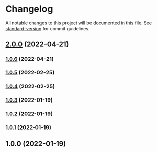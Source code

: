 # Changelog

All notable changes to this project will be documented in this file. See [standard-version](https://github.com/conventional-changelog/standard-version) for commit guidelines.

## [2.0.0](https://github.com/JonathanWolfe/prettier-eslint-formatter/compare/v1.0.6...v2.0.0) (2022-04-21)

### [1.0.6](https://github.com/JonathanWolfe/prettier-eslint-formatter/compare/v1.0.5...v1.0.6) (2022-04-21)

### [1.0.5](https://github.com/JonathanWolfe/prettier-eslint-formatter/compare/v1.0.4...v1.0.5) (2022-02-25)

### [1.0.4](https://github.com/JonathanWolfe/prettier-eslint-formatter/compare/v1.0.3...v1.0.4) (2022-02-25)

### [1.0.3](https://github.com/JonathanWolfe/prettier-eslint-formatter/compare/v1.0.2...v1.0.3) (2022-01-19)

### [1.0.2](https://github.com/JonathanWolfe/prettier-eslint-formatter/compare/v1.0.1...v1.0.2) (2022-01-19)

### [1.0.1](https://github.com/JonathanWolfe/prettier-eslint-formatter/compare/v1.0.0...v1.0.1) (2022-01-19)

## 1.0.0 (2022-01-19)
